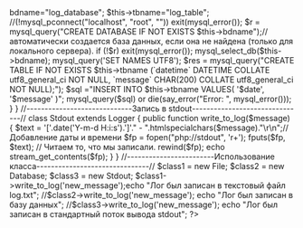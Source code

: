 <?php
/*Ниже представлен класс для удобного ведения логов. Логи содержат дату и время события (в формате YYYY-MM-DD HH:MM:SS), 
сообщение логирования (строка, массив, объект, исключение). Логирование осуществляется с использованием принципа 
полиморфизма - создан абстрактный класс Logger, в котором объявлен абстрактный метод abstract protected function write_to_log($message);
*/
//Настройки соединения с БД
$hostname_connect = "localhost";
$database_connect = "log_database";
$username_connect = "root";//Код написан для тестирования на локальном сервере (на реальном сервере имя пользователя разумеется будет другим)
$password_connect = "";

$connect = mysql_pconnect($hostname_connect, $username_connect, $password_connect) or trigger_error(mysql_error(),E_USER_ERROR); 
mysql_select_db($database_connect);
// Вывод данных в кодировке
@mysql_query ("set character_set_client='utf8'");  
@mysql_query ("set character_set_results='utf8'");  
@mysql_query ("set collation_connection='utf8_unicode_ci'");


abstract class Logger
{  
    abstract protected function write_to_log($message);// Данный метод должен быть определён в дочернем классе 
}
//---------------------------Запись в текстовый файл--------------------------//
class File extends Logger
{
    public function write_to_log($message) 
	{
			$name='log';
			if(strlen(trim($message))<2)
			{
				return false;
			}
			if(preg_match("/^([_a-z0-9A-Z]+)$/i",$name, $matches))//проверка имени файла (имя файла должно состоять только из латинских букв, цифр и знака подчеркивания)
			{
				$file_path = 'log.txt';
				//$file_path = $_SERVER['DOCUMENT_ROOT'].'/logs/'.$name.'.txt';//местоположение лог-файла
				$text = '['.date('Y-m-d H:i:s').']'." - ".htmlspecialchars($message)."\r\n";//Добавление даты и времени
				$handle = fopen($file_path, "a+");// автоматически создается файл, если он не найден.
				@flock($handle,LOCK_EX);
				fwrite($handle,$text);
				fwrite($handle,
				"================================================================\r\n\r\n");
				@flock($handle,LOCK_UN);
				fclose($handle);
			}
	}	
}
//---------------------------Запись в базу данных----------------------------//	
class Database extends Logger
{
	public function write_to_log($message)
		{	
			$date = date('Y-m-d H:i:s');
			$this->bdname="log_database";
			$this->tbname="log_table";
			//(!mysql_pconnect("localhost", "root", "")) exit(mysql_error());
            $r = mysql_query("CREATE DATABASE IF NOT EXISTS $this->bdname");// автоматически создается база данных, если она не найдена (только для локального сервера).
            if (!$r) exit(mysql_error());
            mysql_select_db($this->bdname);
            mysql_query('SET NAMES UTF8');
            $res = mysql_query("CREATE TABLE IF NOT EXISTS $this->tbname
			(`datetime` DATETIME COLLATE utf8_general_ci NOT NULL,
		     `message` CHAR(200) COLLATE utf8_general_ci NOT NULL);");
			$sql	="INSERT INTO 
					$this->tbname
					VALUES(
						'$date',
						'$message'
						)";
			mysql_query($sql) or die(say_error("Error: ",  mysql_error()));
		}	
}
//-----------------------------Запись в stdout-------------------------------//	
class Stdout extends Logger
{
	public function write_to_log($message)
		{
			$text = '['.date('Y-m-d H:i:s').']'." - ".htmlspecialchars($message)."\r\n";//Добавление даты и времени
			$fp = fopen("php://stdout", 'r+');
            fputs($fp, $text);
			
            // Читаем то, что мы записали. 
            rewind($fp);
            echo stream_get_contents($fp);		
		}		
}
//------------------------Использование класса-------------------------------//
$class1 = new File;
$class2 = new Database;
$class3 = new Stdout;
$class1->write_to_log('new_message');echo "Лог был записан в текстовый файл log.txt";
//$class2->write_to_log('new_message'); echo "Лог был записан в базу данных";	
//$class3->write_to_log('new_message'); echo "Лог был записан в стандартный поток вывода stdout";		
?>
